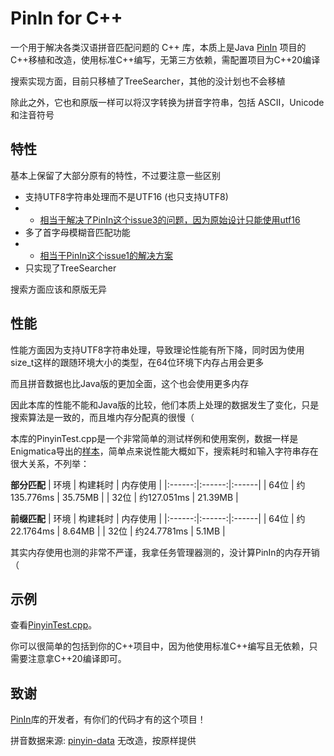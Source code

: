 # PinIn for C++
一个用于解决各类汉语拼音匹配问题的 C++ 库，本质上是Java [PinIn](https://github.com/Towdium/PinIn) 项目的C++移植和改造，使用标准C++编写，无第三方依赖，需配置项目为C++20编译

搜索实现方面，目前只移植了TreeSearcher，其他的没计划也不会移植

除此之外，它也和原版一样可以将汉字转换为拼音字符串，包括 ASCII，Unicode 和注音符号

## 特性
基本上保留了大部分原有的特性，不过要注意一些区别
- 支持UTF8字符串处理而不是UTF16 (也只支持UTF8)
- - [相当于解决了PinIn这个issue3的问题，因为原始设计只能使用utf16](https://github.com/Towdium/PinIn/issues/3)
- 多了首字母模糊音匹配功能
- - [相当于PinIn这个issue1的解决方案](https://github.com/Towdium/PinIn/issues/1)
- 只实现了TreeSearcher

搜索方面应该和原版无异

## 性能
性能方面因为支持UTF8字符串处理，导致理论性能有所下降，同时因为使用size_t这样的跟随环境大小的类型，在64位环境下内存占用会更多

而且拼音数据也比Java版的更加全面，这个也会使用更多内存

因此本库的性能不能和Java版的比较，他们本质上处理的数据发生了变化，只是搜索算法是一致的，而且堆内存分配真的很慢（

本库的PinyinTest.cpp是一个非常简单的测试样例和使用案例，数据一样是Enigmatica导出的[样本](small.txt)，简单点来说性能大概如下，搜索耗时和输入字符串存在很大关系，不列举：

__部分匹配__
| 环境 | 构建耗时 | 内存使用 |
|:------:|:------:|:------|
| 64位 | 约135.776ms | 35.75MB |
| 32位 | 约127.051ms | 21.39MB |

__前缀匹配__
| 环境 | 构建耗时 | 内存使用 |
|:------:|:------:|:------|
| 64位 | 约22.1764ms | 8.64MB |
| 32位 | 约24.7781ms | 5.1MB |

其实内存使用也测的非常不严谨，我拿任务管理器测的，没计算PinIn的内存开销（

## 示例
查看[PinyinTest.cpp](PinyinTest.cpp)。

你可以很简单的包括到你的C++项目中，因为他使用标准C++编写且无依赖，只需要注意拿C++20编译即可。

## 致谢
[PinIn](https://github.com/Towdium/PinIn)库的开发者，有你们的代码才有的这个项目！

拼音数据来源: [pinyin-data](https://github.com/mozillazg/pinyin-data) 无改造，按原样提供

